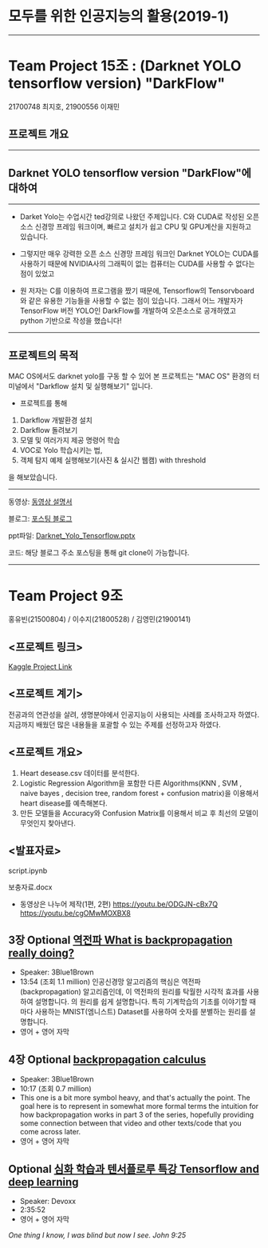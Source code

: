 # 모두를 위한 인공지능의 활용(2019-1)

----------------------------------------------------------
# Team Project 15조 : (Darknet YOLO tensorflow version) "DarkFlow"
21700748 최지호, 21900556 이재민

## 프로젝트 개요
____________________________________________
## Darknet YOLO tensorflow version "DarkFlow"에 대하여
--------
+ Darket Yolo는 수업시간 ted강의로 나왔던 주제입니다. C와 CUDA로 작성된 오픈 소스 신경망 프레임 워크이며, 빠르고 설치가 쉽고 CPU 및 GPU계산을 지원하고 있습니다.

+ 그렇지만 매우 강력한 오픈 소스 신경망 프레임 워크인 Darknet YOLO는 CUDA를 사용하기 때문에 NVIDIA사의 그래픽이 없는 컴퓨터는 CUDA를 사용할 수 없다는 점이 있었고

+ 원 저자는 C를 이용하여 프로그램을 짰기 때문에, Tensorflow의 Tensorvboard와 같은 유용한 기능들을 사용할 수 없는 점이 있습니다. 그래서 어느 개발자가 TensorFlow 버전 YOLO인 DarkFlow를 개발하여 오픈소스로 공개하였고 python 기반으로 작성을 했습니다!

------

## 프로젝트의 목적
MAC OS에서도 darknet yolo를 구동 할 수 있어 본 프로젝트는 "MAC OS" 환경의 터미널에서 "Darkflow 설치 및 실행해보기" 입니다.

+ 프로젝트를 통해

 1. Darkflow 개발환경 설치
 2. Darkflow 돌려보기
 3. 모델 및 여러가지 제공 명령어 학습
 4. VOC로 Yolo 학습시키는 법,
 5. 객체 탐지 예제 실행해보기(사진 & 실시간 웹캠) with threshold

을 해보았습니다.

-----------------------------

  동영상: [동영상 설명서](https://www.youtube.com/watch?v=yxQGlMLegcs&feature=youtu.be)

  블로그: [포스팅 블로그](https://blog.naver.com/co748/221554688233)

  ppt파일: [Darknet_Yolo_Tensorflow.pptx](https://github.com/idebtor/JoyAI/blob/master/projects/15%EC%A1%B0/Darknet_Yolo_Tensorflow.pptx)

  코드: 해당 블로그 주소 포스팅을 통해 git clone이 가능합니다.

  -----------------------------------

# Team Project 9조

홍유빈(21500804) / 이수지(21800528) / 김영민(21900141)

## <프로젝트 링크>

[Kaggle Project Link](https://www.kaggle.com/cdabakoglu/heart-disease-classifications-machine-learning/notebook)

## <프로젝트 계기>

전공과의 연관성을 살려, 생명분야에서 인공지능이 사용되는 사례를 조사하고자 하였다.
지금까지 배웠던 많은 내용들을 포괄할 수 있는 주제를 선정하고자 하였다.

## <프로젝트 개요>

1. Heart desease.csv 데이터를 분석한다.
2. Logistic Regression Algorithm을 포함한 다른 Algorithms(KNN , SVM , naive bayes , decision tree, random forest + confusion matrix)을 이용해서 heart disease를 예측해본다.
3. 만든 모델들을 Accuracy와 Confusion Matrix를 이용해서 비교 후 최선의 모델이 무엇인지 찾아낸다.

## <발표자료>

script.ipynb

보충자료.docx
* 동영상은 나누어 제작(1편, 2편)
https://youtu.be/ODGJN-cBx7Q
https://youtu.be/cgOMwMOXBX8



## 3장 Optional [역전파 What is backpropagation really doing?](https://www.youtube.com/watch?v=Ilg3gGewQ5U&index=3&list=PLZHQObOWTQDNU6R1_67000Dx_ZCJB-3pi)
  - Speaker: 3Blue1Brown
  - 13:54 (조회 1.1 million)
  인공신경망 알고리즘의 핵심은 역전파(backpropagation) 알고리즘인데, 이 역전파의 원리를 탁월한 시각적 효과를 사용하여 설명합니다.
  의 원리를 쉽게 설명합니다. 특히 기계학습의 기초를 이야기할 때마다 사용하는 MNIST(엠니스트) Dataset를 사용하여 숫자를 분별하는 원리를 설명합니다.
  - 영어 + 영어 자막

## 4장 Optional [backpropagation calculus](https://www.youtube.com/watch?v=tIeHLnjs5U8&list=PLZHQObOWTQDNU6R1_67000Dx_ZCJB-3pi&index=4)
- Speaker: 3Blue1Brown
- 10:17 (조회 0.7 million)
- This one is a bit more symbol heavy, and that's actually the point.  The goal here is to represent in somewhat more formal terms the intuition for how backpropagation works in part 3 of the series, hopefully providing some connection between that video and other texts/code that you come across later.
- 영어 + 영어 자막

## Optional [심화 학습과 텐서플로루 특강 Tensorflow and deep learning](https://www.youtube.com/watch?v=vq2nnJ4g6N0)
  - Speaker: Devoxx
  - 2:35:52
  - 영어 + 영어 자막

  _One thing I know, I was blind but now I see. John 9:25_
